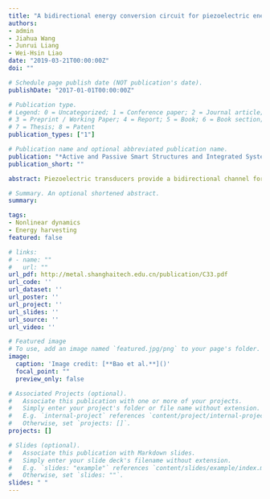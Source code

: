 ```yaml
---
title: "A bidirectional energy conversion circuit for piezoelectric energy harvesting and vibration exciting purposes"
authors:
- admin
- Jiahua Wang
- Junrui Liang
- Wei-Hsin Liao
date: "2019-03-21T00:00:00Z"
doi: ""

# Schedule page publish date (NOT publication's date).
publishDate: "2017-01-01T00:00:00Z"

# Publication type.
# Legend: 0 = Uncategorized; 1 = Conference paper; 2 = Journal article;
# 3 = Preprint / Working Paper; 4 = Report; 5 = Book; 6 = Book section;
# 7 = Thesis; 8 = Patent
publication_types: ["1"]

# Publication name and optional abbreviated publication name.
publication: "*Active and Passive Smart Structures and Integrated Systems XII SPIE SS/NED 2019*"
publication_short: ""

abstract: Piezoelectric transducers provide a bidirectional channel for converting energy from mechanical form to electricalor in the opposite direction. Various applications were developed according to either of these two energy-flowprocesses. For example, energy harvesters take advantage of the energy flow from mechanical to electricaldomains, while vibration exciters take advantage of that from electrical to mechanical domains. Few of theformer designs have integrated the bidirectional energy-flow processes in a single device. Nevertheless, suchintegration can be very useful in some application scenarios. The key obstacle results from the interface circuitdesign, rather than the transducer. This paper makes a breakthrough by proposing a bidirectional energyconversion circuit (BECC) solution for the time-dividing energy harvesting and vibration exciting purposes. Thecircuit topology is derived from the synchronized triple bias-flip circuit, which was formerly used for the energyharvesting enhancement. The control logic for energy harvesting and vibration exciting modes are discussedin details. Two piezoelectric designs are studied for investigating the potential applications of BECC. For thelinear piezoelectric structure, the BECC can be used to provide vibration excitation and then reclaim a part ofthe injected energy. The proposed BECC can be also used to realize the controllable high-energy orbit exciterin the nonlinear piezoelectric energy harvesting systems. It is the first time to realize a compact and integratedself-excitable nonlinear energy harvester by using a single interface circuit. Simulations and experiments arecarried out for validating the performance of the BECC towards future engineering designs.

# Summary. An optional shortened abstract.
summary: 

tags:
- Nonlinear dynamics
- Energy harvesting
featured: false

# links:
# - name: ""
#   url: ""
url_pdf: http://metal.shanghaitech.edu.cn/publication/C33.pdf
url_code: ''
url_dataset: ''
url_poster: ''
url_project: ''
url_slides: ''
url_source: ''
url_video: ''

# Featured image
# To use, add an image named `featured.jpg/png` to your page's folder. 
image:
  caption: 'Image credit: [**Bao et al.**]()'
  focal_point: ""
  preview_only: false

# Associated Projects (optional).
#   Associate this publication with one or more of your projects.
#   Simply enter your project's folder or file name without extension.
#   E.g. `internal-project` references `content/project/internal-project/index.md`.
#   Otherwise, set `projects: []`.
projects: []

# Slides (optional).
#   Associate this publication with Markdown slides.
#   Simply enter your slide deck's filename without extension.
#   E.g. `slides: "example"` references `content/slides/example/index.md`.
#   Otherwise, set `slides: ""`.
slides: " "
---
```


<!-- {{% alert note %}}
Click the *Cite* button above to demo the feature to enable visitors to import publication metadata into their reference management software.
{{% /alert %}} -->
